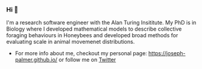 ### Hi 👋

I'm a research software engineer with the Alan Turing Insititute. My PhD is in Biology where I developed mathematical models to describe collective foraging behaviours in Honeybees and developed broad methods for evaluating scale in animal movemenet distributions.

- For more info about me, checkout my personal page: https://joseph-palmer.github.io/ or follow me on [Twitter](https://twitter.com/joepgpalmer)
